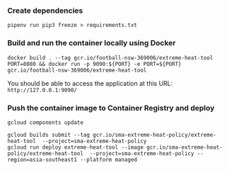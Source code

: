 ### Create dependencies
```
pipenv run pip3 freeze > requirements.txt
```

### Build and run the container locally using Docker
```
docker build . --tag gcr.io/football-nsw-369006/extreme-heat-tool
PORT=8080 && docker run -p 9090:${PORT} -e PORT=${PORT} gcr.io/football-nsw-369006/extreme-heat-tool
```
You should be able to access the application at this URL: `http://127.0.0.1:9090/`

### Push the container image to Container Registry and deploy
```
gcloud components update
```

```
gcloud builds submit --tag gcr.io/sma-extreme-heat-policy/extreme-heat-tool  --project=sma-extreme-heat-policy
gcloud run deploy extreme-heat-tool --image gcr.io/sma-extreme-heat-policy/extreme-heat-tool  --project=sma-extreme-heat-policy --region=asia-southeast1 --platform managed
```

